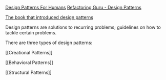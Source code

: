 [Design Patterns For Humans](https://roadmap.sh/guides/design-patterns-for-humans)
[Refactoring Guru - Design Patterns](https://refactoring.guru/design-patterns)

[The book that introduced design patterns](https://en.wikipedia.org/wiki/Design_Patterns)

Design patterns are solutions to recurring problems; guidelines on how to tackle certain problems.

There are three types of design patterns:

[[Creational Patterns]]

[[Behavioral Patterns]]

[[Structural Patterns]]